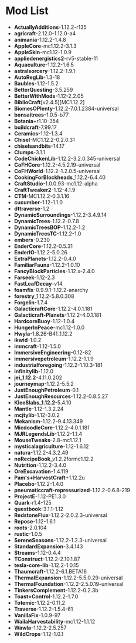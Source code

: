 # Mod List

- **ActuallyAdditions**-1.12.2-r135
- **agricraft**-2.12.0-1.12.0-a4
- **animania**-1.12.2-1.4.8
- **AppleCore**-mc1.12.2-3.1.3
- **AppleSkin**-mc1.12-1.0.9
- **appliedenergistics2**-rv5-stable-11
- **Aquaculture**-1.12.2-1.6.5
- **astralsorcery**-1.12.2-1.9.1
- **AutoRegLib**-1.3-18
- **Baubles**-1.12-1.5.2
- **BetterQuesting**-3.5.259
- **BetterWithMods**-1.12-2.2.05
- **BiblioCraft**[v2.4.5][MC1.12.2]
- **BiomesOPlenty**-1.12.2-7.0.1.2384-universal
- **bonsaitrees**-1.0.5-b77
- **Botania**+r1.10-354
- **buildcraft**-7.99.17
- **Ceramics**-1.12-1.3.4
- **Chisel**-MC1.12.2-0.2.0.31
- **chiselsandbits**-14.17
- **Clumps**-3.1.1
- **CodeChickenLib**-1.12.2-3.2.0.345-universal
- **CoFHCore**-1.12.2-4.5.2.19-universal
- **CoFHWorld**-1.12.2-1.2.0.5-universal
- **CookingForBlockheads**_1.12.2-6.4.40
- **CraftStudio**-1.0.0.93-mc1.12-alpha
- **CraftTweaker2**-1.12-4.1.9
- **CTM**-MC1.12.2-0.3.1.16
- **cucumber**-1.12-1.1.0
- **dttraverse**-1.2
- **DynamicSurroundings**-1.12.2-3.4.9.14
- **DynamicTrees**-1.12.2-0.7.8
- **DynamicTreesBOP**-1.12.2-1.2
- **DynamicTreesTC**-1.12.2-1.0
- **embers**-0.230
- **EnderCore**-1.12.2-0.5.31
- **EnderIO**-1.12.2-5.0.26
- **ExtraPlanets**-1.12.2-0.4.0
- **FamiliarFauna**-1.12.2-1.0.10
- **FancyBlockParticles**-1.12.x-2.4.0
- **Farseek**-1.12-2.3
- **FastLeafDecay**-v14
- **foamfix**-0.9.9.1-1.12.2-anarchy
- **forestry**_1.12.2-5.8.0.308
- **Forgelin**-1.7.4
- **GalacticraftCore**-1.12.2-4.0.1.181
- **Galacticraft-Planets**-1.12.2-4.0.1.181
- **HardcoreBuoy**-1.12-1.0.4
- **HungerInPeace**-mc1.12-1.0.0
- **Hwyla**-1.8.26-B41_1.12.2
- **ikwid**-1.0.2
- **immcraft**-1.12-1.5.0
- **ImmersiveEngineering**-0.12-82
- **immersivepetroleum**-1.12.2-1.1.9
- **industrialforegoing**-1.12.2-1.10.3-181
- **infinitylib**-1.12.0
- **jei_1.12.2**-4.11.0.202
- **journeymap**-1.12.2-5.5.2
- **JustEnoughPetroleum**-0.1
- **JustEnoughResources**-1.12.2-0.8.5.27
- **KleeSlabs_1.12.2**-5.4.10
- **Mantle**-1.12-1.3.2.24
- **mcjtylib**-1.12-3.0.2
- **Mekanism**-1.12.2-9.4.13.349
- **MicdoodleCore**-1.12.2-4.0.1.181
- **MJRLegendsLib**-1.12.2-1.1.4
- **MouseTweaks**-2.8-mc1.12.1
- **mysticalagriculture**-1.12-1.6.12
- **natura**-1.12.2-4.3.2.49
- **noRecipeBook**_v1.2.2formc1.12.2
- **Nutrition**-1.12.2-3.4.0
- **OreExcavation**-1.4.119
- **Pam's+HarvestCraft**+1.12.2u
- **Placebo**-1.12.2-1.4.0
- **pneumaticcraft-repressurized**-1.12.2-0.6.8-219
- **ProjectE**-1.12-PE1.3.0
- **Quark**-r1.4-125
- **questbook**-3.1.1-1.12
- **RedstoneFlux**-1.12.2-2.0.2.3-universal
- **Repose**-1.12-1.6.1
- **roots**-2.0.104
- **rustic**-1.0.5
- **SereneSeasons**-1.12.2-1.2.3-universal
- **StandardExpansion**-3.4.143
- **Streams**-1.12-0.4.4
- **TConstruct**-1.12.2-2.10.1.87
- **tesla-core-lib**-1.12.2-1.0.15
- **Thaumcraft**-1.12.2-6.1.BETA16
- **ThermalExpansion**-1.12.2-5.5.0.29-universal
- **ThermalFoundation**-1.12.2-2.5.0.19-universal
- **TinkersComplement**-1.12.2-0.2.3b
- **Toast+Control**-1.12.2-1.7.0
- **Totemic**-1.12.2-0.11.2
- **Traverse**-1.12.2-1.5.4-61
- **VanillaFix**-1.0.9-97
- **WailaHarvestability**-mc1.12-1.1.12
- **Wawla**-1.12.2-2.5.257
- **WildCrops**-1.12-1.0.1
